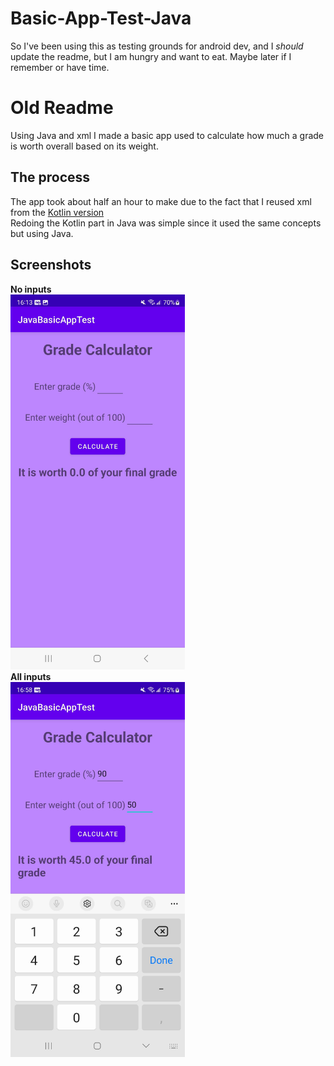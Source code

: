 # Basic-App-Test-Java

So I've been using this as testing grounds for android dev, and I <i>should</i> update the readme, but I am hungry and want to eat. Maybe later if I remember or have time.

# Old Readme
Using Java and xml I made a basic app used to calculate how much a grade is worth overall based on its weight.

## The process
The app took about half an hour to make due to the fact that I reused xml from the [Kotlin version](https://github.com/Wavedoo/Basic-App-Test-Kotlin) <br>
Redoing the Kotlin part in Java was simple since it used the same concepts but using Java. <br>
## Screenshots
<b>No inputs</b>
<br>
<img src="https://github.com/Wavedoo/Basic-App-Test-Java/blob/master/screenshots/noinputs.jpg" height=600>
<br>
<b>All inputs</b>
<br>
<img src="https://github.com/Wavedoo/Basic-App-Test-Java/blob/master/screenshots/allinputs.jpg" height=600>
